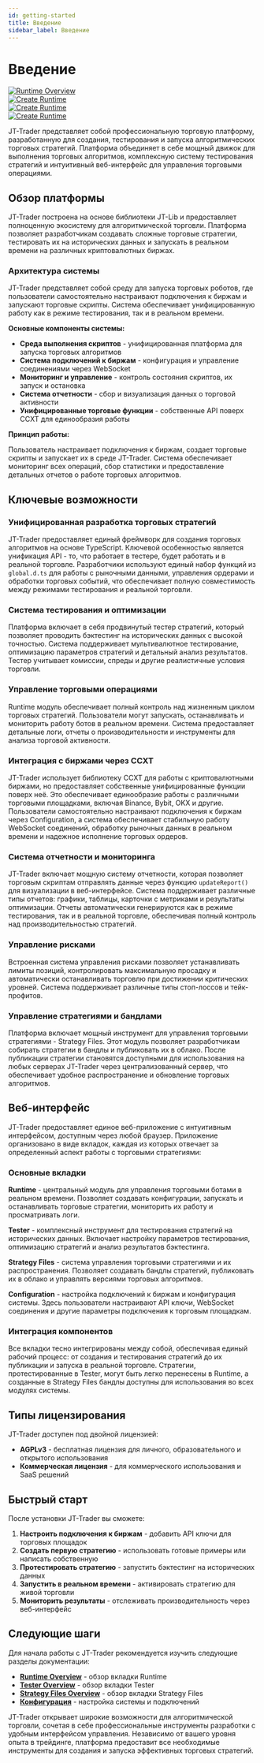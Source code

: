 ```yaml
---
id: getting-started
title: Введение
sidebar_label: Введение
---
```


# Введение

<div className="thumbnail-container">
  <div className="thumbnail-item">
    <a href="/jt-lab-docs/images/runtime-intro.png" target="_blank">
      <img src="/jt-lab-docs/images/thumbnails/runtime-intro-thumb.png" alt="Runtime Overview" className="thumbnail-image" />
    </a>    
  </div>

  <div className="thumbnail-item">
    <a href="/jt-lab-docs/images/create-runtime-intro.png" target="_blank">
      <img src="/jt-lab-docs/images/thumbnails/create-runtime-intro-thumb.png" alt="Create Runtime" className="thumbnail-image" />
    </a>    
  </div>

  <div className="thumbnail-item">
    <a href="/jt-lab-docs/images/tester-intro.png" target="_blank">
      <img src="/jt-lab-docs/images/thumbnails/tester-intro-thumb.png" alt="Create Runtime" className="thumbnail-image" />
    </a>    
  </div>

   <div className="thumbnail-item">
    <a href="/jt-lab-docs/images/create-scenarion-tester-intro.png" target="_blank">
      <img src="/jt-lab-docs/images/thumbnails/create-scenarion-tester-intro-thumb.png" alt="Create Runtime" className="thumbnail-image" />
    </a>    
  </div>

  <!-- <div className="thumbnail-item">
    <a href="/jt-lab-docs/images/tester-full-report-intro.png" target="_blank">
      <img src="/jt-lab-docs/images/thumbnails/tester-full-report-intro-thumb.png" alt="Create Runtime" className="thumbnail-image" />
    </a>    
  </div> -->

  <!-- <div className="thumbnail-item">
    <a href="/jt-lab-docs/images/strategy-files-intro.png" target="_blank">
      <img src="/jt-lab-docs/images/thumbnails/strategy-files-intro-thumb.png" alt="Create Runtime" className="thumbnail-image" />
    </a>    
  </div> -->
<!-- 
  <div className="thumbnail-item">
    <a href="/jt-lab-docs/images/config-intro.png" target="_blank">
      <img src="/jt-lab-docs/images/thumbnails/config-intro-thumb.png" alt="Create Runtime" className="thumbnail-image" />
    </a>    
  </div> -->
  

</div>

JT-Trader представляет собой профессиональную торговую платформу, разработанную для создания, тестирования и запуска алгоритмических торговых стратегий. Платформа объединяет в себе мощный движок для выполнения торговых алгоритмов, комплексную систему тестирования стратегий и интуитивный веб-интерфейс для управления торговыми операциями.

## Обзор платформы

JT-Trader построена на основе библиотеки JT-Lib и предоставляет полноценную экосистему для алгоритмической торговли. Платформа позволяет разработчикам создавать сложные торговые стратегии, тестировать их на исторических данных и запускать в реальном времени на различных криптовалютных биржах.

### Архитектура системы

JT-Trader представляет собой среду для запуска торговых роботов, где пользователи самостоятельно настраивают подключения к биржам и запускают торговые скрипты. Система обеспечивает унифицированную работу как в режиме тестирования, так и в реальном времени.

**Основные компоненты системы:**

- **Среда выполнения скриптов** - унифицированная платформа для запуска торговых алгоритмов
- **Система подключений к биржам** - конфигурация и управление соединениями через WebSocket
- **Мониторинг и управление** - контроль состояния скриптов, их запуск и остановка
- **Система отчетности** - сбор и визуализация данных о торговой активности
- **Унифицированные торговые функции** - собственные API поверх CCXT для единообразия работы

**Принцип работы:**

Пользователь настраивает подключения к биржам, создает торговые скрипты и запускает их в среде JT-Trader. Система обеспечивает мониторинг всех операций, сбор статистики и предоставление детальных отчетов о работе торговых алгоритмов.

## Ключевые возможности

### Унифицированная разработка торговых стратегий

JT-Trader предоставляет единый фреймворк для создания торговых алгоритмов на основе TypeScript. Ключевой особенностью является унификация API - то, что работает в тестере, будет работать и в реальной торговле. Разработчики используют единый набор функций из `global.d.ts` для работы с рыночными данными, управления ордерами и обработки торговых событий, что обеспечивает полную совместимость между режимами тестирования и реальной торговли.

### Система тестирования и оптимизации

Платформа включает в себя продвинутый тестер стратегий, который позволяет проводить бэктестинг на исторических данных с высокой точностью. Система поддерживает мультивалютное тестирование, оптимизацию параметров стратегий и детальный анализ результатов. Тестер учитывает комиссии, спреды и другие реалистичные условия торговли.

### Управление торговыми операциями

Runtime модуль обеспечивает полный контроль над жизненным циклом торговых стратегий. Пользователи могут запускать, останавливать и мониторить работу ботов в реальном времени. Система предоставляет детальные логи, отчеты о производительности и инструменты для анализа торговой активности.

### Интеграция с биржами через CCXT

JT-Trader использует библиотеку CCXT для работы с криптовалютными биржами, но предоставляет собственные унифицированные функции поверх неё. Это обеспечивает единообразие работы с различными торговыми площадками, включая Binance, Bybit, OKX и другие. Пользователи самостоятельно настраивают подключения к биржам через Configuration, а система обеспечивает стабильную работу WebSocket соединений, обработку рыночных данных в реальном времени и надежное исполнение торговых ордеров.

### Система отчетности и мониторинга

JT-Trader включает мощную систему отчетности, которая позволяет торговым скриптам отправлять данные через функцию `updateReport()` для визуализации в веб-интерфейсе. Система поддерживает различные типы отчетов: графики, таблицы, карточки с метриками и результаты оптимизации. Отчеты автоматически генерируются как в режиме тестирования, так и в реальной торговле, обеспечивая полный контроль над производительностью стратегий.

### Управление рисками

Встроенная система управления рисками позволяет устанавливать лимиты позиций, контролировать максимальную просадку и автоматически останавливать торговлю при достижении критических уровней. Система поддерживает различные типы стоп-лоссов и тейк-профитов.

### Управление стратегиями и бандлами

Платформа включает мощный инструмент для управления торговыми стратегиями - Strategy Files. Этот модуль позволяет разработчикам собирать стратегии в бандлы и публиковать их в облако. После публикации стратегии становятся доступными для использования на любых серверах JT-Trader через централизованный сервер, что обеспечивает удобное распространение и обновление торговых алгоритмов.

## Веб-интерфейс

JT-Trader предоставляет единое веб-приложение с интуитивным интерфейсом, доступным через любой браузер. Приложение организовано в виде вкладок, каждая из которых отвечает за определенный аспект работы с торговыми стратегиями:

### Основные вкладки

**Runtime** - центральный модуль для управления торговыми ботами в реальном времени. Позволяет создавать конфигурации, запускать и останавливать торговые стратегии, мониторить их работу и просматривать логи.

**Tester** - комплексный инструмент для тестирования стратегий на исторических данных. Включает настройку параметров тестирования, оптимизацию стратегий и анализ результатов бэктестинга.

**Strategy Files** - система управления торговыми стратегиями и их распространения. Позволяет создавать бандлы стратегий, публиковать их в облако и управлять версиями торговых алгоритмов.

**Configuration** - настройка подключений к биржам и конфигурация системы. Здесь пользователи настраивают API ключи, WebSocket соединения и другие параметры подключения к торговым площадкам.

### Интеграция компонентов

Все вкладки тесно интегрированы между собой, обеспечивая единый рабочий процесс: от создания и тестирования стратегий до их публикации и запуска в реальной торговле. Стратегии, протестированные в Tester, могут быть легко перенесены в Runtime, а созданные в Strategy Files бандлы доступны для использования во всех модулях системы.

## Типы лицензирования

JT-Trader доступен под двойной лицензией:

- **AGPLv3** - бесплатная лицензия для личного, образовательного и открытого использования
- **Коммерческая лицензия** - для коммерческого использования и SaaS решений

## Быстрый старт

После установки JT-Trader вы сможете:

1. **Настроить подключения к биржам** - добавить API ключи для торговых площадок
2. **Создать первую стратегию** - использовать готовые примеры или написать собственную
3. **Протестировать стратегию** - запустить бэктестинг на исторических данных
4. **Запустить в реальном времени** - активировать стратегию для живой торговли
5. **Мониторить результаты** - отслеживать производительность через веб-интерфейс

## Следующие шаги

Для начала работы с JT-Trader рекомендуется изучить следующие разделы документации:

- **[Runtime Overview](/docs/jt-trader/runtime-overview)** - обзор вкладки Runtime
- **[Tester Overview](/docs/jt-trader/tester-overview)** - обзор вкладки Tester
- **[Strategy Files Overview](/docs/jt-trader/strategy-files-overview)** - обзор вкладки Strategy Files
- **[Конфигурация](/docs/jt-trader/configuration)** - настройка системы и подключений


JT-Trader открывает широкие возможности для алгоритмической торговли, сочетая в себе профессиональные инструменты разработки с удобным интерфейсом управления. Независимо от вашего уровня опыта в трейдинге, платформа предоставит все необходимые инструменты для создания и запуска эффективных торговых стратегий.
